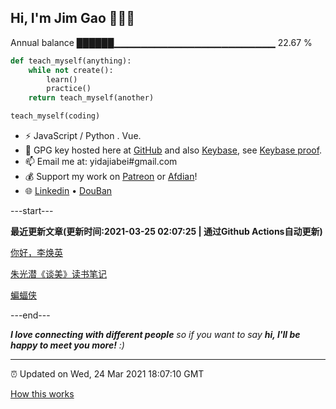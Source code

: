 
<h2>Hi, I'm Jim Gao 👋👨‍💻</h2>

Annual balance    ██████▁▁▁▁▁▁▁▁▁▁▁▁▁▁▁▁▁▁▁▁▁▁▁▁   22.67 %

```python
def teach_myself(anything):
    while not create():
        learn()
        practice()
    return teach_myself(another)

teach_myself(coding)
```

- ⚡ JavaScript / Python . Vue.
- 🔑 GPG key hosted here at [GitHub](https://github.com/tianheg.gpg) and also [Keybase](https://keybase.io/yidajiabei/pgp_keys.asc), see [Keybase proof](https://gist.github.com/tianheg/1ce40c3e06eddab6bc72b87cc26ec067).
- 📫 Email me at: yidajiabei#gmail.com
- 💰 Support my work on [Patreon](https://www.patreon.com/tianheg) or [Afdian](https://afdian.net/@yidajiabei)!
- 🌐 [Linkedin](https://www.linkedin.com/in/tianheg/) &bull; [DouBan](https://www.douban.com/people/yidajiabei/)

---start---

**最近更新文章(更新时间:2021-03-25 02:07:25 | 通过Github Actions自动更新)**

[你好，李焕英](https://blog.yidajiabei.xyz/posts/hello-lihuanying/)

[朱光潜《谈美》读书笔记](https://blog.yidajiabei.xyz/posts/talk-about-beauty/)

[蝙蝠侠](https://blog.yidajiabei.xyz/posts/batman/)

---end---

<em><b>I love connecting with different people</b> so if you want to say <b>hi, I'll be happy to meet you more!</b> :)</em>

---

⏰ Updated on Wed, 24 Mar 2021 18:07:10 GMT

[How this works](https://github.com/tianheg/tianheg/issues/1)
